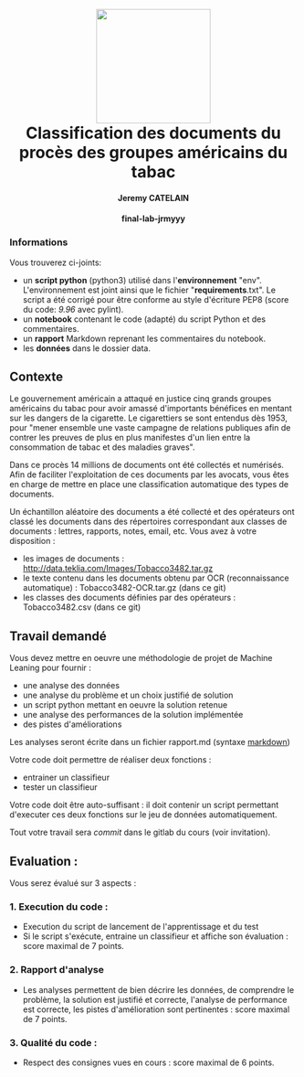<h1 align="center">
  <br>
  <a><img src="http://mastersid.univ-rouen.fr/images/logoSID.jpg" width="200"></a>
  <br>
Classification des documents du procès des groupes américains du tabac
  <br>
</h1>

<h4 align="center"> Jeremy CATELAIN</h4>
<h4 align="center"> final-lab-jrmyyy</h4>

### Informations

Vous trouverez ci-joints: 

* un **script python** (python3) utilisé dans l'**environnement** "env". L'environnement est joint ainsi que le fichier "**requirements**.txt". Le script a été corrigé pour être conforme au style d'écriture PEP8 (score du code: *9.96* avec pylint).
* un **notebook** contenant le code (adapté) du script Python et des commentaires. 
* un **rapport** Markdown reprenant les commentaires du notebook. 
* les **données** dans le dossier data.

## Contexte 

Le gouvernement américain a attaqué en justice cinq grands groupes américains du tabac pour avoir amassé d'importants bénéfices en mentant sur les dangers de la cigarette. Le cigarettiers  se sont entendus dès 1953, pour "mener ensemble une vaste campagne de relations publiques afin de contrer les preuves de plus en plus manifestes d'un lien entre la consommation de tabac et des maladies graves". 

Dans ce procès 14 millions de documents ont été collectés et numérisés. Afin de faciliter l'exploitation de ces documents par les avocats, vous êtes en charge de mettre en place une classification automatique des types de documents. 

Un échantillon aléatoire des documents a été collecté et des opérateurs ont classé les documents dans des répertoires correspondant aux classes de documents : lettres, rapports, notes, email, etc. Vous avez à votre disposition : 

- les images de documents : http://data.teklia.com/Images/Tobacco3482.tar.gz
- le texte contenu dans les documents obtenu par OCR (reconnaissance automatique) : Tobacco3482-OCR.tar.gz  (dans ce git)
- les classes des documents définies par des opérateurs : Tobacco3482.csv (dans ce git)

## Travail demandé

Vous devez mettre en oeuvre une méthodologie de projet de Machine Leaning pour fournir :

* une analyse des données
* une analyse du problème et un choix justifié de solution
* un script python mettant en oeuvre la solution retenue
* une analyse des performances de la solution implémentée
* des pistes d'améliorations

Les analyses seront écrite dans un fichier rapport.md (syntaxe [markdown](https://guides.github.com/features/mastering-markdown/))  

Votre code doit permettre de réaliser deux fonctions : 

* entrainer un classifieur
* tester un classifieur

Votre code doit être auto-suffisant : il doit contenir un script permettant d'executer ces deux fonctions sur le jeu de données automatiquement.

Tout votre travail sera *commit* dans le gitlab du cours (voir invitation).

## Evaluation : 
Vous serez évalué sur 3 aspects : 

### 1. Execution du code : 

* Execution du script de lancement de l'apprentissage et du test
* Si le script s'exécute, entraine un classifieur et affiche son évaluation : score maximal de 7 points.

### 2. Rapport d'analyse

* Les analyses permettent de bien décrire les données, de comprendre le problème, la solution est justifié et correcte, l'analyse de performance est correcte, les pistes d'amélioration sont pertinentes : score maximal de 7 points.

### 3. Qualité du code : 

* Respect des consignes vues en cours : score maximal de 6 points.